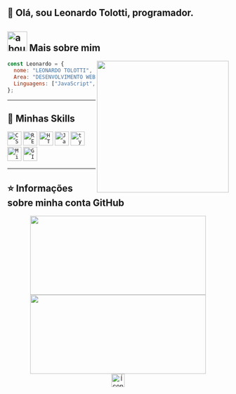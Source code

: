 


## 👋 Olá, sou Leonardo Tolotti, programador. 

## <img width="45" alt="about" src="https://raw.github.com/elizarov/elizarov/master/about.png"> Mais sobre mim

<img align="right" width="300" src="https://www.alura.com.br/artigos/assets/hello-world-em-varias-linguagens/imagem1.gif" />

```JavaScript
const Leonardo = {
  nome: "LEONARDO TOLOTTI",
  Area: "DESENVOLVIMENTO WEB E MOBILE",
  Linguagens: ["JavaScript", "React"],
};
```

----

## 🚀 Minhas Skills


<code><img height="32" src="https://img.shields.io/badge/CSS3-1572B6?style=for-the-badge&logo=css3&logoColor=white" alt="CSS"/></code>
<code><img height="32" src="https://img.shields.io/badge/React-20232A?style=for-the-badge&logo=react&logoColor=61DAFB" alt="REACT.JS"/></code></code>
<code><img height="32" src="https://img.shields.io/badge/HTML5-E34F26?style=for-the-badge&logo=html5&logoColor=white" alt="HTML"/></code></code>
<code><img height="32" src="https://img.shields.io/badge/JavaScript-323330?style=for-the-badge&logo=javascript&logoColor=F7DF1E" alt="Javascript"/></code>
<code><img height="32" src="https://img.shields.io/badge/TypeScript-007ACC?style=for-the-badge&logo=typescript&logoColor=white" alt="typescript"/></code>
<code><img height="32" src="https://img.shields.io/badge/Microsoft_SQL_Server-CC2927?style=for-the-badge&logo=microsoft-sql-server&logoColor=white" alt="Microsoft_SQL_Server"/></code>
<code><img height="32" src="https://img.shields.io/badge/GIT-E44C30?style=for-the-badge&logo=git&logoColor=white" alt="GIT"/></code>

---

## ⭐ Informações sobre minha conta GitHub

<div align="center">
  <a href="https://github.com/leoTolotti">
  <img height="180em" width="400em" src="https://github-readme-stats.vercel.app/api?username=LeoTolotti&theme=dracula&show_icons=true"/>

  <img height="180em" width="400em" src="https://github-readme-stats.vercel.app/api/top-langs/?username=LeoTolotti&layout=compact&langs_count=7&theme=dracula"/>
</div>
  

<div align="center">
 
 <a href="https://www.linkedin.com/in/leonardotolotti" target="_blank">
  <img src="https://cdn-icons-png.flaticon.com/512/174/174857.png" alt="Ícone do LinkedIn" width="30" height="30">
</a>

</div>




 
